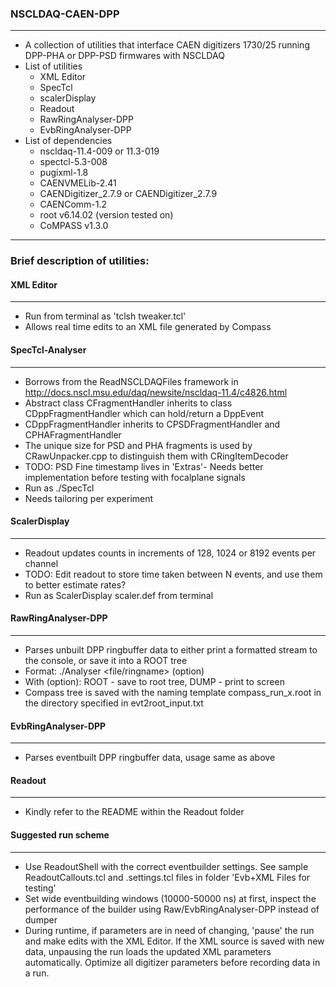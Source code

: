 ### NSCLDAQ-CAEN-DPP
----------------

* A collection of utilities that interface CAEN digitizers 1730/25 running DPP-PHA or DPP-PSD firmwares with NSCLDAQ
* List of utilities
	+ XML Editor
	+ SpecTcl
	+ scalerDisplay
	+ Readout
	+ RawRingAnalyser-DPP
	+ EvbRingAnalyser-DPP
* List of dependencies
	+ nscldaq-11.4-009 or 11.3-019
	+ spectcl-5.3-008
	+ pugixml-1.8
	+ CAENVMELib-2.41
	+ CAENDigitizer_2.7.9 or CAENDigitizer_2.7.9
	+ CAENComm-1.2
	+ root v6.14.02 (version tested on)
	+ CoMPASS v1.3.0

----------------------------------
### Brief description of utilities:

#### XML Editor
----------

* Run from terminal as 'tclsh tweaker.tcl'
* Allows real time edits to an XML file generated by Compass

#### SpecTcl-Analyser
----------------

+ Borrows from the ReadNSCLDAQFiles framework in http://docs.nscl.msu.edu/daq/newsite/nscldaq-11.4/c4826.html
+ Abstract class CFragmentHandler inherits to class CDppFragmentHandler which can hold/return a DppEvent
+ CDppFragmentHandler inherits to CPSDFragmentHandler and CPHAFragmentHandler
+ The unique size for PSD and PHA fragments is used by CRawUnpacker.cpp to distinguish them with 	CRingItemDecoder
+ TODO: PSD Fine timestamp lives in 'Extras'- Needs better implementation before testing with focalplane signals
+ Run as ./SpecTcl 
+ Needs tailoring per experiment

#### ScalerDisplay
-------------

+ Readout updates counts in increments of 128, 1024 or 8192 events per channel
+ TODO: Edit readout to store time taken between N events, and use them to better estimate rates?
+ Run as ScalerDisplay scaler.def from terminal

#### RawRingAnalyser-DPP
------------------------

+ Parses unbuilt DPP ringbuffer data to either print a formatted stream to the console, or save it into a ROOT tree
+ Format: ./Analyser <file/ringname> (option)
+ With (option): ROOT - save to root tree, DUMP - print to screen
+ Compass tree is saved with the naming template compass_run_x.root in the directory specified in evt2root_input.txt

#### EvbRingAnalyser-DPP
------------------------

+ Parses eventbuilt DPP ringbuffer data, usage same as above


#### Readout
-------

+ Kindly refer to the README within the Readout folder

#### Suggested run scheme
---------

+ Use ReadoutShell with the correct eventbuilder settings. See sample ReadoutCallouts.tcl and .settings.tcl files in folder 'Evb+XML Files for testing'
+ Set wide eventbuilding windows (10000-50000 ns) at first, inspect the performance of the builder using Raw/EvbRingAnalyser-DPP instead of dumper
+ During runtime, if parameters are in need of changing, 'pause' the run and make edits with the XML Editor. If the XML source is saved
with new data, unpausing the run loads the updated XML parameters automatically. Optimize all digitizer parameters before recording data in a run.